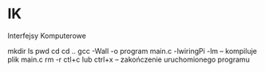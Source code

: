 # IK
Interfejsy Komputerowe

mkdir
ls
pwd
cd
cd ..
gcc -Wall -o program main.c -lwiringPi -lm – kompiluje plik main.c
rm -r 
ctl+c lub ctrl+x – zakończenie uruchomionego programu
